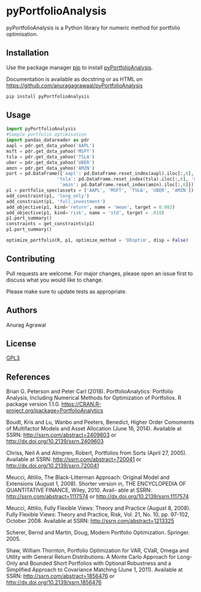 # pyPortfolioAnalysis

pyPortfolioAnalysis is a Python library for numeric method for portfolio optimisation.

## Installation

Use the package manager [pip](https://pip.pypa.io/en/stable/) to install [pyPortfolioAnalysis](https://pypi.org/project/pyPortfolioAnalysis/).

Documentation is available as docstring or as HTML on https://github.com/anuragagrawaal/pyPortfolioAnalysis



```bash
pip install pyPortfolioAnalysis
```

## Usage

```python
import pyPortfolioAnalysis
#Sample portfolio optimisation
import pandas_datareader as pdr
aapl = pdr.get_data_yahoo('AAPL')
msft = pdr.get_data_yahoo('MSFT')
tsla = pdr.get_data_yahoo('TSLA')
uber = pdr.get_data_yahoo('UBER')
amzn = pdr.get_data_yahoo('AMZN')
port = pd.DataFrame({'aapl': pd.DataFrame.reset_index(aapl).iloc[:,6], 'msft':pd.DataFrame.reset_index(msft).iloc[:,6],
                   'tsla': pd.DataFrame.reset_index(tsla).iloc[:,6], 'uber': pd.DataFrame.reset_index(uber).iloc[:,6],
                    'amzn': pd.DataFrame.reset_index(amzn).iloc[:,6]})
p1 = portfolio_spec(assets = ['AAPL', 'MSFT', 'TSLA', 'UBER', 'AMZN'])
add_constraint(p1, 'long_only')
add_constraint(p1, 'full_investment')
add_objective(p1, kind='return', name = 'mean', target = 0.002)
add_objective(p1, kind='risk', name = 'std', target = .018)
p1.port_summary()
constraints = get_constraints(p1)
p1.port_summary()

optimize_portfolio(R, p1, optimize_method = 'DEoptim', disp = False)
```

## Contributing
Pull requests are welcome. For major changes, please open an issue first to discuss what you would like to change.

Please make sure to update tests as appropriate.

## Authors
Anurag Agrawal

## License
[GPL3](https://choosealicense.com/licenses/gpl-3.0/)

## References
Brian G. Peterson and Peter Carl (2018). PortfolioAnalytics: Portfolio Analysis, Including Numerical Methods for Optimization of Portfolios. R package version 1.1.0. https://CRAN.R-project.org/package=PortfolioAnalytics

Boudt, Kris and Lu, Wanbo and Peeters, Benedict, Higher Order Comoments of Multifactor Models and Asset Allocation (June 16, 2014). Available at SSRN: http://ssrn.com/abstract=2409603 or http://dx.doi.org/10.2139/ssrn.2409603

Chriss, Neil A and Almgren, Robert, Portfolios from Sorts (April 27, 2005). Available at SSRN: http://ssrn.com/abstract=720041 or http://dx.doi.org/10.2139/ssrn.720041

Meucci, Attilio, The Black-Litterman Approach: Original Model and Extensions (August 1, 2008). Shorter version in, THE ENCYCLOPEDIA OF QUANTITATIVE FINANCE, Wiley, 2010. Avail- able at SSRN: http://ssrn.com/abstract=1117574 or http://dx.doi.org/10.2139/ssrn.1117574

Meucci, Attilio, Fully Flexible Views: Theory and Practice (August 8, 2008). Fully Flexible Views: Theory and Practice, Risk, Vol. 21, No. 10, pp. 97-102, October 2008. Available at SSRN: http://ssrn.com/abstract=1213325

Scherer, Bernd and Martin, Doug, Modern Portfolio Optimization. Springer. 2005.

Shaw, William Thornton, Portfolio Optimization for VAR, CVaR, Omega and Utility with General Return Distributions: A Monte Carlo Approach for Long-Only and Bounded Short Portfolios with Optional Robustness and a Simplified Approach to Covariance Matching (June 1, 2011). Available at SSRN: http://ssrn.com/abstract=1856476 or http://dx.doi.org/10.2139/ssrn.1856476


